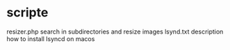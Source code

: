 # scripte
resizer.php search in subdirectories and resize images
lsynd.txt description how to install lsyncd on macos

